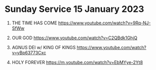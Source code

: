 # Sunday Service 15 January 2023

1. THE TIME HAS COME
https://www.youtube.com/watch?v=9Rq-NJ-SfWw

2. OUR GOD
https://www.youtube.com/watch?v=C2QBdk1GhjQ

3. AGNUS DEI w/ KING OF KINGS
https://www.youtube.com/watch?v=yBp63773Cxc

4. HOLY FOREVER
https://m.youtube.com/watch?v=EbMYye-2Yt8
